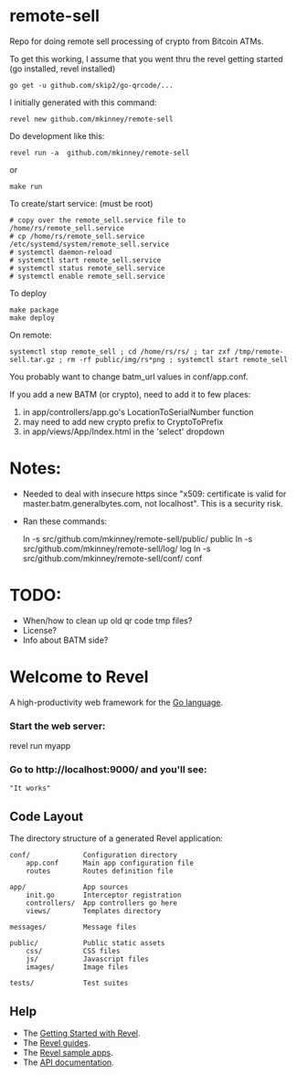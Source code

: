 # remote-sell

Repo for doing remote sell processing of crypto from Bitcoin ATMs.

To get this working, I assume that you went thru the revel getting started (go installed, revel installed)

    go get -u github.com/skip2/go-qrcode/...

I initially generated with this command:

    revel new github.com/mkinney/remote-sell

Do development like this:

    revel run -a  github.com/mkinney/remote-sell

or

    make run

To create/start service: (must be root)

    # copy over the remote_sell.service file to /home/rs/remote_sell.service
    # cp /home/rs/remote_sell.service /etc/systemd/system/remote_sell.service
    # systemctl daemon-reload
    # systemctl start remote_sell.service
    # systemctl status remote_sell.service
    # systemctl enable remote_sell.service

To deploy

    make package
    make deploy

On remote:

    systemctl stop remote_sell ; cd /home/rs/rs/ ; tar zxf /tmp/remote-sell.tar.gz ; rm -rf public/img/rs*png ; systemctl start remote_sell

You probably want to change batm_url values in conf/app.conf.

If you add a new BATM (or crypto), need to add it to few places:
1) in app/controllers/app.go's LocationToSerialNumber function
2) may need to add new crypto prefix to CryptoToPrefix
3) in app/views/App/Index.html in the 'select' dropdown

# Notes:
* Needed to deal with insecure https since "x509: certificate is valid for master.batm.generalbytes.com, not localhost".
  This is a security risk.

* Ran these commands:

    ln -s src/github.com/mkinney/remote-sell/public/ public
    ln -s src/github.com/mkinney/remote-sell/log/ log
    ln -s src/github.com/mkinney/remote-sell/conf/ conf

# TODO:
* When/how to clean up old qr code tmp files?
* License?
* Info about BATM side?

# Welcome to Revel

A high-productivity web framework for the [Go language](http://www.golang.org/).


### Start the web server:

   revel run myapp

### Go to http://localhost:9000/ and you'll see:

    "It works"

## Code Layout

The directory structure of a generated Revel application:

    conf/             Configuration directory
        app.conf      Main app configuration file
        routes        Routes definition file

    app/              App sources
        init.go       Interceptor registration
        controllers/  App controllers go here
        views/        Templates directory

    messages/         Message files

    public/           Public static assets
        css/          CSS files
        js/           Javascript files
        images/       Image files

    tests/            Test suites


## Help

* The [Getting Started with Revel](http://revel.github.io/tutorial/gettingstarted.html).
* The [Revel guides](http://revel.github.io/manual/index.html).
* The [Revel sample apps](http://revel.github.io/examples/index.html).
* The [API documentation](https://godoc.org/github.com/revel/revel).

